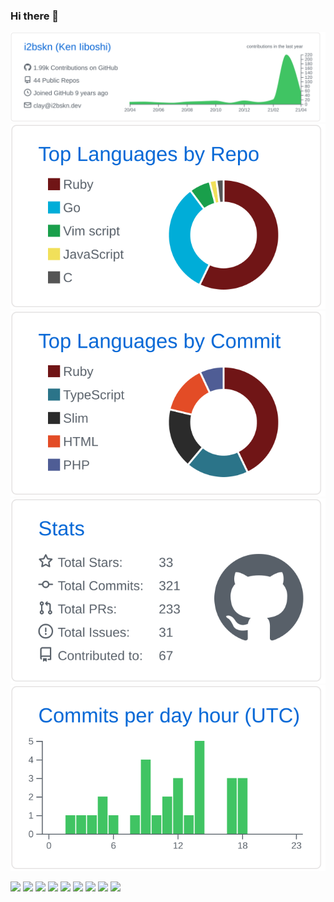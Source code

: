 ### Hi there 👋

<!--
**i2bskn/i2bskn** is a ✨ _special_ ✨ repository because its `README.md` (this file) appears on your GitHub profile.

Here are some ideas to get you started:

- 🔭 I’m currently working on ...
- 🌱 I’m currently learning ...
- 👯 I’m looking to collaborate on ...
- 🤔 I’m looking for help with ...
- 💬 Ask me about ...
- 📫 How to reach me: ...
- 😄 Pronouns: ...
- ⚡ Fun fact: ...
-->

![](https://raw.githubusercontent.com/i2bskn/i2bskn/main/profile-summary-card-output/github/0-profile-details.svg)
![](https://raw.githubusercontent.com/i2bskn/i2bskn/main/profile-summary-card-output/github/1-repos-per-language.svg)![](https://raw.githubusercontent.com/i2bskn/i2bskn/main/profile-summary-card-output/github/2-most-commit-language.svg)
![](https://raw.githubusercontent.com/i2bskn/i2bskn/main/profile-summary-card-output/github/3-stats.svg)![](https://raw.githubusercontent.com/i2bskn/i2bskn/main/profile-summary-card-output/github/4-productive-time.svg)

![](https://img.shields.io/static/v1?label=&message=Ruby%20on%20Rails&color=555&style=for-the-badge&logo=ruby-on-rails) ![](https://img.shields.io/static/v1?label=&message=React&color=555&style=for-the-badge&logo=react) ![](https://img.shields.io/static/v1?label=&message=Next.js&color=555&style=for-the-badge&logo=next.js) ![](https://img.shields.io/static/v1?label=&message=Tailwind%20CSS&color=555&style=for-the-badge&logo=tailwind-css) ![](https://img.shields.io/static/v1?label=&message=Amazon%20Web%20Service&color=555&style=for-the-badge&logo=amazon-aws) ![](https://img.shields.io/static/v1?label=&message=nginx&color=555&style=for-the-badge&logo=nginx) ![](https://img.shields.io/static/v1?label=&message=Redis&color=555&style=for-the-badge&logo=redis) ![](https://img.shields.io/static/v1?label=&message=MySQL&color=555&style=for-the-badge&logo=mysql) ![](https://img.shields.io/static/v1?label=&message=Elasticsearch&color=555&style=for-the-badge&logo=elasticsearch)
